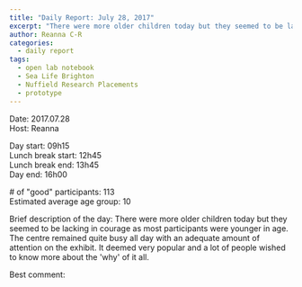 ```yaml
---
title: "Daily Report: July 28, 2017"
excerpt: "There were more older children today but they seemed to be lacking in courage as most participants were younger in age. "
author: Reanna C-R
categories:
  - daily report
tags:
  - open lab notebook
  - Sea Life Brighton
  - Nuffield Research Placements
  - prototype
---
```


Date: 2017.07.28  
Host: Reanna   

Day start: 09h15   
Lunch break start: 12h45    
Lunch break end: 13h45  
Day end: 16h00  

\# of "good" participants: 113  
Estimated average age group: 10

Brief description of the day: There were more older children today but they seemed to be lacking in courage as most participants were younger in age. The centre remained quite busy all day with an adequate amount of attention on the exhibit. It deemed very popular and a lot of people wished to know more about the 'why' of it all. 

Best comment:
